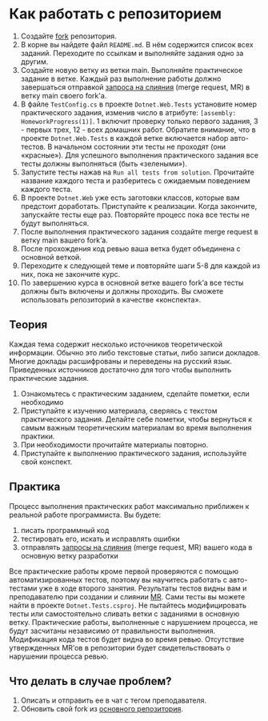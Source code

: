 # Как работать с репозиторием

1. Создайте [fork](https://docs.gitlab.com/ee/user/project/repository/forking_workflow.html) репозитория.
2. В корне вы найдете файл `README.md`. В нём содержится список всех заданий. Переходите по ссылкам и выполняйте задания одно за другим.
3. Создайте новую ветку из ветки main. Выполняйте практическое задание в ветке. Каждый раз выполнение работы должно завершаться отправкой [запроса на слияния](https://docs.gitlab.com/ee/user/project/merge_requests/) (merge request, MR) в ветку main своего fork'а.
4. В файле `TestConfig.cs` в проекте `Dotnet.Web.Tests` установите номер практического задания, изменив число в атрибуте: `[assembly: HomeworkProgress(1)]`. 1 включит проверку только первого задания, 3 - первых трех, 12 - всех домашних работ.
Обратите внимание, что в проекте `Dotnet.Web.Tests` в каждой ветке включается набор авто-тестов. В начальном состоянии эти тесты не проходят (они «красные»).  Для успешного выполнения практического задания все тесты должны выполняться (быть «зелеными»).
5. Запустите тесты нажав на `Run all tests from solution`. Прочитайте название каждого теста и разберитесь с ожидаемым поведением каждого теста.
6. В проекте `Dotnet.Web` уже есть заготовки классов, которые вам предстоит доработать. Приступайте к реализации. Когда закончите, запускайте тесты еще раз. Повторяйте процесс пока все тесты не будут выполняться.
7. После выполнения практического задания создайте merge request в ветку main вашего fork’а.
8. После прохождения код ревью ваша ветка будет объединена с основной веткой.
9. Переходите к следующей теме и повторяйте шаги 5-8 для каждой из них, пока не закончите курс.
10. По завершению курса в основной ветке вашего fork’а все тесты должны быть включены и должны проходить. Вы сможете использовать репозиторий в качестве «конспекта».

## Теория

Каждая тема содержит несколько источников теоретической информации. Обычно это либо текстовые статьи, либо записи докладов. Многие доклады расшифрованы и переведены на русский язык. Приведенных источников достаточно для того чтобы выполнить практические задания. 

1. Ознакомьтесь с практическим заданием, сделайте пометки, если необходимо
2. Приступайте к изучению материала, сверяясь с текстом практического задания. Делайте себе пометки, чтобы вернуться к самым важным теоретическим материалам во время выполнения практики.
3. При необходимости прочитайте материалы повторно.
4. Приступайте к выполнению практического задания, используйте свой конспект.

## Практика

Процесс выполнения практических работ максимально приближен к реальной работе программиста. Вы будете:
1. писать программный код
2. тестировать его, искать и исправлять ошибки
3. отправлять [запросы на слияния](https://docs.gitlab.com/ee/user/project/merge_requests/) (merge request, MR) вашего кода в основную ветку разработки

Все практические работы кроме первой проверяются с помощью автоматизированных тестов, поэтому вы научитесь работать с авто-тестами уже в ходе второго занятия. Результаты тестов видны вам и преподавателю при создании и слиянии [MR](https://docs.gitlab.com/ee/user/project/merge_requests/). Сами тесты вы можете найти в проекте `Dotnet.Tests.csproj`. Не пытайтесь модифицировать тесты или самостоятельно сливать ветки с заданиями в основную ветку. Практические работы, выполненные с нарушением процесса, не будут засчитаны независимо от правильности выполнения. Модификация кода тестов будет видна во время ревью. Отсутствие утвержденных MR’ов в репозитории будет свидетельствовать о нарушении процесса ревью.

## Что делать в случае проблем?

1. Описать и отправить ее в чат с тегом преподавателя.
2. Обновить свой fork из [основного репозитория](https://gogit.ru/gitoverflow/kak-obnovit-forknutyy-repozitoriy).